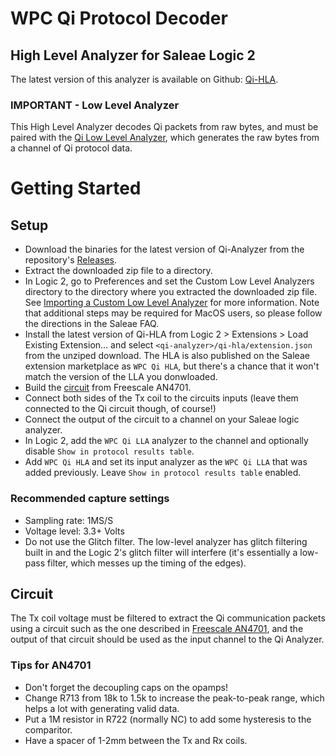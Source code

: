
# WPC Qi Protocol Decoder
## High Level Analyzer for Saleae Logic 2

The latest version of this analyzer is available on Github: [Qi-HLA](https://github.com/ProxxiTech/qi-analyzer/qi-hla).

### IMPORTANT - Low Level Analyzer
This High Level Analyzer decodes Qi packets from raw bytes, and must be paired with the [Qi Low Level Analyzer](https://github.com/ProxxiTech/qi-analyzer), which generates the raw bytes from a channel of Qi protocol data.


# Getting Started

## Setup

* Download the binaries for the latest version of Qi-Analyzer from the repository's [Releases](https://github.com/ProxxiTech/qi-analyzer/releases).
* Extract the downloaded zip file to a directory.
* In Logic 2, go to Preferences and set the Custom Low Level Analyzers directory to the directory where you extracted the downloaded zip file. See [Importing a Custom Low Level Analyzer](https://support.saleae.com/faq/technical-faq/setting-up-developer-directory) for more information. Note that additional steps may be required for MacOS users, so please follow the directions in the Saleae FAQ.
* Install the latest version of Qi-HLA from Logic 2 > Extensions > Load Existing Extension... and select `<qi-analyzer>/qi-hla/extension.json` from the unziped download. The HLA is also published on the Saleae extension marketplace as `WPC Qi HLA`, but there's a chance that it won't match the version of the LLA you donwloaded.
* Build the [circuit](#circuit) from Freescale AN4701.
* Connect both sides of the Tx coil to the circuits inputs (leave them connected to the Qi circuit though, of course!)
* Connect the output of the circuit to a channel on your Saleae logic analyzer.
* In Logic 2, add the `WPC Qi LLA` analyzer to the channel and optionally disable `Show in protocol results table`.
* Add `WPC Qi HLA` and set its input analyzer as the `WPC Qi LLA` that was added previously. Leave `Show in protocol results table` enabled.

### Recommended capture settings

* Sampling rate: 1MS/S
* Voltage level: 3.3+ Volts
* Do not use the Glitch filter. The low-level analyzer has glitch filtering built in and the Logic 2's glitch filter will interfere (it's essentially a low-pass filter, which messes up the timing of the edges).


## Circuit

The Tx coil voltage must be filtered to extract the Qi communication packets using a circuit such as the one described in [Freescale AN4701](https://www.nxp.com/docs/en/application-note/AN4701.pdf), and the output of that circuit should be used as the input channel to the Qi Analyzer.

### Tips for AN4701

* Don't forget the decoupling caps on the opamps!
* Change R713 from 18k to 1.5k to increase the peak-to-peak range, which helps a lot with generating valid data.
* Put a 1M resistor in R722 (normally NC) to add some hysteresis to the comparitor.
* Have a spacer of 1-2mm between the Tx and Rx coils.
